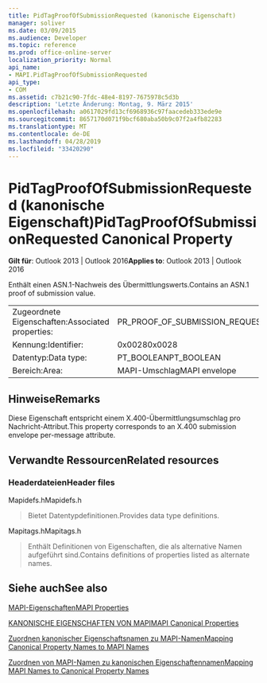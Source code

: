 ```yaml
---
title: PidTagProofOfSubmissionRequested (kanonische Eigenschaft)
manager: soliver
ms.date: 03/09/2015
ms.audience: Developer
ms.topic: reference
ms.prod: office-online-server
localization_priority: Normal
api_name:
- MAPI.PidTagProofOfSubmissionRequested
api_type:
- COM
ms.assetid: c7b21c90-7fdc-48e4-8197-7675978c5d3b
description: 'Letzte Änderung: Montag, 9. März 2015'
ms.openlocfilehash: a0617029fd13cf6968936c97faacedeb333ede9e
ms.sourcegitcommit: 8657170d071f9bcf680aba50b9c07f2a4fb82283
ms.translationtype: MT
ms.contentlocale: de-DE
ms.lasthandoff: 04/28/2019
ms.locfileid: "33420290"
---
```

# <a name="pidtagproofofsubmissionrequested-canonical-property"></a><span data-ttu-id="d97ea-103">PidTagProofOfSubmissionRequested (kanonische Eigenschaft)</span><span class="sxs-lookup"><span data-stu-id="d97ea-103">PidTagProofOfSubmissionRequested Canonical Property</span></span>

  
  
<span data-ttu-id="d97ea-104">**Gilt für**: Outlook 2013 | Outlook 2016</span><span class="sxs-lookup"><span data-stu-id="d97ea-104">**Applies to**: Outlook 2013 | Outlook 2016</span></span> 
  
<span data-ttu-id="d97ea-105">Enthält einen ASN.1-Nachweis des Übermittlungswerts.</span><span class="sxs-lookup"><span data-stu-id="d97ea-105">Contains an ASN.1 proof of submission value.</span></span>
  
|||
|:-----|:-----|
|<span data-ttu-id="d97ea-106">Zugeordnete Eigenschaften:</span><span class="sxs-lookup"><span data-stu-id="d97ea-106">Associated properties:</span></span>  <br/> |<span data-ttu-id="d97ea-107">PR_PROOF_OF_SUBMISSION_REQUESTED</span><span class="sxs-lookup"><span data-stu-id="d97ea-107">PR_PROOF_OF_SUBMISSION_REQUESTED</span></span>  <br/> |
|<span data-ttu-id="d97ea-108">Kennung:</span><span class="sxs-lookup"><span data-stu-id="d97ea-108">Identifier:</span></span>  <br/> |<span data-ttu-id="d97ea-109">0x0028</span><span class="sxs-lookup"><span data-stu-id="d97ea-109">0x0028</span></span>  <br/> |
|<span data-ttu-id="d97ea-110">Datentyp:</span><span class="sxs-lookup"><span data-stu-id="d97ea-110">Data type:</span></span>  <br/> |<span data-ttu-id="d97ea-111">PT_BOOLEAN</span><span class="sxs-lookup"><span data-stu-id="d97ea-111">PT_BOOLEAN</span></span>  <br/> |
|<span data-ttu-id="d97ea-112">Bereich:</span><span class="sxs-lookup"><span data-stu-id="d97ea-112">Area:</span></span>  <br/> |<span data-ttu-id="d97ea-113">MAPI-Umschlag</span><span class="sxs-lookup"><span data-stu-id="d97ea-113">MAPI envelope</span></span>  <br/> |
   
## <a name="remarks"></a><span data-ttu-id="d97ea-114">Hinweise</span><span class="sxs-lookup"><span data-stu-id="d97ea-114">Remarks</span></span>

<span data-ttu-id="d97ea-115">Diese Eigenschaft entspricht einem X.400-Übermittlungsumschlag pro Nachricht-Attribut.</span><span class="sxs-lookup"><span data-stu-id="d97ea-115">This property corresponds to an X.400 submission envelope per-message attribute.</span></span>
  
## <a name="related-resources"></a><span data-ttu-id="d97ea-116">Verwandte Ressourcen</span><span class="sxs-lookup"><span data-stu-id="d97ea-116">Related resources</span></span>

### <a name="header-files"></a><span data-ttu-id="d97ea-117">Headerdateien</span><span class="sxs-lookup"><span data-stu-id="d97ea-117">Header files</span></span>

<span data-ttu-id="d97ea-118">Mapidefs.h</span><span class="sxs-lookup"><span data-stu-id="d97ea-118">Mapidefs.h</span></span>
  
> <span data-ttu-id="d97ea-119">Bietet Datentypdefinitionen.</span><span class="sxs-lookup"><span data-stu-id="d97ea-119">Provides data type definitions.</span></span>
    
<span data-ttu-id="d97ea-120">Mapitags.h</span><span class="sxs-lookup"><span data-stu-id="d97ea-120">Mapitags.h</span></span>
  
> <span data-ttu-id="d97ea-121">Enthält Definitionen von Eigenschaften, die als alternative Namen aufgeführt sind.</span><span class="sxs-lookup"><span data-stu-id="d97ea-121">Contains definitions of properties listed as alternate names.</span></span>
    
## <a name="see-also"></a><span data-ttu-id="d97ea-122">Siehe auch</span><span class="sxs-lookup"><span data-stu-id="d97ea-122">See also</span></span>



[<span data-ttu-id="d97ea-123">MAPI-Eigenschaften</span><span class="sxs-lookup"><span data-stu-id="d97ea-123">MAPI Properties</span></span>](mapi-properties.md)
  
[<span data-ttu-id="d97ea-124">KANONISCHE EIGENSCHAFTEN VON MAPI</span><span class="sxs-lookup"><span data-stu-id="d97ea-124">MAPI Canonical Properties</span></span>](mapi-canonical-properties.md)
  
[<span data-ttu-id="d97ea-125">Zuordnen kanonischer Eigenschaftsnamen zu MAPI-Namen</span><span class="sxs-lookup"><span data-stu-id="d97ea-125">Mapping Canonical Property Names to MAPI Names</span></span>](mapping-canonical-property-names-to-mapi-names.md)
  
[<span data-ttu-id="d97ea-126">Zuordnen von MAPI-Namen zu kanonischen Eigenschaftennamen</span><span class="sxs-lookup"><span data-stu-id="d97ea-126">Mapping MAPI Names to Canonical Property Names</span></span>](mapping-mapi-names-to-canonical-property-names.md)

